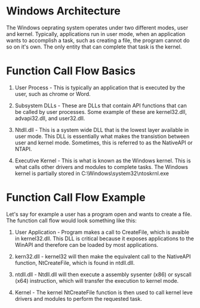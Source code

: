 # Windows Architecture

The Windows oeprating system operates under two different modes, user and kernel. Typically, applications run in user mode, when an application wants to accomplish a task, such as creating a file, the program cannot  do so on it's own. The only entity that can complete that task is the kernel.

# Function Call Flow Basics

1. User Process - This is typically an application that is executed by the user, such as chrome or Word.

2. Subsystem DLLs - These are DLLs that contain API functions that can be called by user processes. Some example of these are kernel32.dll, advapi32.dll, and user32.dll.

3. Ntdll.dll - This is a system wide DLL that is the lowest layer available in user mode. This DLL is essentially what makes the transistion between user and kernel mode. Sometimes, this is referred to as the NativeAPI or NTAPI.

4. Executive Kernel - This is what is known as the Windows kernel. This is what calls other drivers and modules to complete tasks. The Windows kernel is partially stored in C:\Windows\system32\ntoskrnl.exe


# Function Call Flow Example

Let's say for example a user has a program open and wants to create a file. The function call flow would look something like this:

1. User Application - Program makes a call to CreateFile, which is avaible in kernel32.dll. This DLL is critical because it exposes applications to the WinAPI and therefore can be loaded by most applications.

2. kern32.dll - kernel32 will then make the equivalent call to the NativeAPI function, NtCreateFile, which is found in ntdll.dll.

3. ntdll.dll - Ntdll.dll will then execute a assembly sysenter (x86) or syscall (x64) instruction, which will transfer the execution to kernel mode.

4. Kernel - The kernel NtCreateFile function is then used to call kernel leve drivers and modules to perform the requested task.

